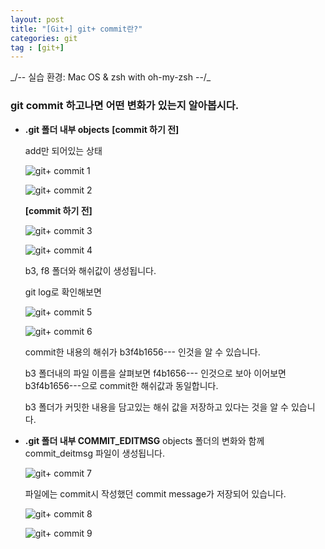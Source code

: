 ```yaml
---
layout: post
title: "[Git+] git+ commit란?"
categories: git
tag : [git+]
---
```

<div class="divider"></div>
_/-- 실습 환경: Mac OS & zsh with oh-my-zsh --/_
<div class="divider"></div>

### git commit 하고나면 어떤 변화가 있는지 알아봅시다. 

- **.git 폴더 내부 objects**
    **[commit 하기 전]**

    add만 되어있는 상태 

    ![git+ commit 1](https://krispedia.github.io/assets/images/git+_commit_1.jpg)

    ![git+ commit 2](https://krispedia.github.io/assets/images/git+_commit_2.jpg)

    **[commit 하기 전]**

    ![git+ commit 3](https://krispedia.github.io/assets/images/git+_commit_3.jpg)

    ![git+ commit 4](https://krispedia.github.io/assets/images/git+_commit_4.jpg)

    b3, f8 폴더와 해쉬값이 생성됩니다. <br>

    git log로 확인해보면 

    ![git+ commit 5](https://krispedia.github.io/assets/images/git+_commit_5.jpg)

    ![git+ commit 6](https://krispedia.github.io/assets/images/git+_commit_6.jpg)

    commit한 내용의 해쉬가 b3f4b1656--- 인것을 알 수 있습니다. <br>

    b3 폴더내의 파일 이름을 살펴보면 f4b1656--- 인것으로 보아 이어보면 b3f4b1656---으로 commit한 해쉬값과 동일합니다. <br>

    b3 폴더가 커밋한 내용을 담고있는 해쉬 값을 저장하고 있다는 것을 알 수 있습니다. <br>


- **.git 폴더 내부 COMMIT_EDITMSG**
    objects 폴더의 변화와 함께 commit_deitmsg 파일이 생성됩니다. 

    ![git+ commit 7](https://krispedia.github.io/assets/images/git+_commit_7.jpg)

    파일에는 commit시 작성했던 commit message가 저장되어 있습니다. 

    ![git+ commit 8](https://krispedia.github.io/assets/images/git+_commit_8.jpg)

    ![git+ commit 9](https://krispedia.github.io/assets/images/git+_commit_9.jpg)


